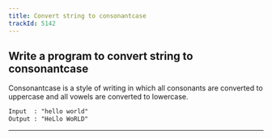 ```yaml
---
title: Convert string to consonantcase
trackId: 5142
---
```


## Write a program to convert string to consonantcase

Consonantcase is a style of writing in which all consonants are converted to uppercase and all vowels are converted to lowercase.

```txt
Input  : "hello world"
Output : "HeLlo WoRLD"
```

---
